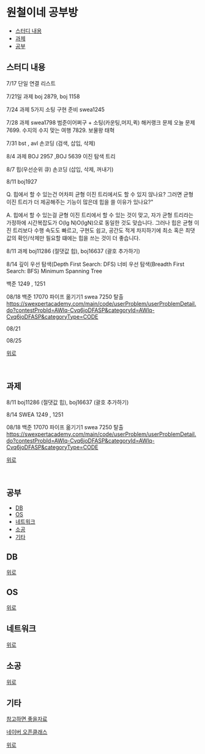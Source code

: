 
# 원철이네 공부방

* [스터디 내용](#스터디-내용)
* [과제](#과제)
* [공부](#공부)

## 스터디 내용
7/17
단일 연결 리스트 

7/21일 과제 
boj 2879, boj 1158 

7/24 과제
5가지 소팅 구현 준비 
swea1245 

7/28 과제 
swea1798 범준이어쩌구 + 소팅(카운팅,머지,퀵) 해커랭크 문제 
오늘 문제 
7699. 수지의 수지 맞는 여행
7829. 보물왕 태혁

7/31 
bst , avl 손코딩 (검색, 삽입, 삭제)

8/4 과제
BOJ 2957 ,BOJ 5639 이진 탐색 트리 

8/7
힙(우선순위 큐) 손코딩 (삽입, 삭제, 꺼내기)

8/11
boj1927 

Q. 힙에서 할 수 있는건 어차피 균형 이진 트리에서도 할 수 있지 않나요? 그러면 균형 이진 트리가 더 제공해주는 기능이 많은데 힙을 쓸 이유가 있나요?" 

A. 힙에서 할 수 있는걸 균형 이진 트리에서 할 수 있는 것이 맞고, 자가 균형 트리라는 가정하에 시간복잡도가 O(lg N)O(lgN)으로 동일한 것도 맞습니다. 그러나 힙은 균형 이진 트리보다 수행 속도도 빠르고, 구현도 쉽고, 공간도 적게 차지하기에 최소 혹은 최댓값의 확인/삭제만 필요할 떄에는 힙을 쓰는 것이 더 좋습니다.

8/11 과제
boj11286 (절댓값 힙), boj16637 (괄호 추가하기)

8/14 
깊이 우선 탐색(Depth First Search: DFS)
너비 우선 탐색(Breadth First Search: BFS)
Minimum Spanning Tree

백준 1249 , 1251

08/18
백준 17070 파이프 옮기기1
swea 7250 탈출
https://swexpertacademy.com/main/code/userProblem/userProblemDetail.do?contestProbId=AWlq-Cvq6joDFASP&categoryId=AWlq-Cvq6joDFASP&categoryType=CODE

08/21

08/25


[위로](#원철이네-공부방)

<br>


## 과제 

8/11 
boj11286 (절댓값 힙), boj16637 (괄호 추가하기)

8/14 
SWEA 1249 , 1251

08/18
백준 17070 파이프 옮기기1
swea 7250 탈출
https://swexpertacademy.com/main/code/userProblem/userProblemDetail.do?contestProbId=AWlq-Cvq6joDFASP&categoryId=AWlq-Cvq6joDFASP&categoryType=CODE

[위로](#원철이네-공부방)

<br>

## 공부 
* [DB](#DB)
* [OS](#OS)
* [네트워크](#네트워크)
* [소공](#소공)
* [기타](#기타)

## DB

[위로](#원철이네-공부방)

## OS

[위로](#원철이네-공부방)

## 네트워크

[위로](#원철이네-공부방)

## 소공

[위로](#원철이네-공부방)

## 기타

[참고하면 좋을자료](https://github.com/dddoj/wonchuls/blob/master/etc.md)

[네이버 오픈클래스](https://github.com/dddoj/wonchuls/blob/master/naver.md)

[위로](#원철이네-공부방)
